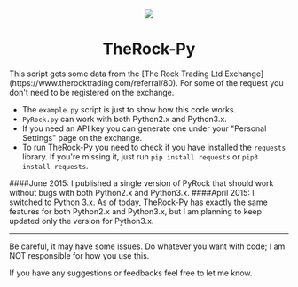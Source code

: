 <div align="center">
<img src="https://dl.dropboxusercontent.com/u/75692343/TheRock_default.png">
<h1>TheRock-Py</h1>
</div>
This script gets some data from the [The Rock Trading Ltd Exchange](https://www.therocktrading.com/referral/80). For some of the request you don't need to be registered on the exchange. 

- The `example.py` script is just to show how this code works. 
- `PyRock.py` can work with both Python2.x and Python3.x.
- If you need an API key you can generate one under your "Personal Settings" page on the exchange. 
- To run TheRock-Py you need to check if you have installed the `requests` library. If you're missing it, just run `pip install requests` or `pip3 install requests`.

####June 2015:
I published a single version of PyRock that should work without bugs with both Python2.x and Python3.x. 
####April 2015:
I switched to Python 3.x. As of today, TheRock-Py has exactly the same features for both Python2.x and Python3.x, but I am planning to keep updated only the version for Python3.x. 

--------
Be careful, it may have some issues. Do whatever you want with code; I am NOT responsible for how you use this.

If you have any suggestions or feedbacks feel free to let me know.
